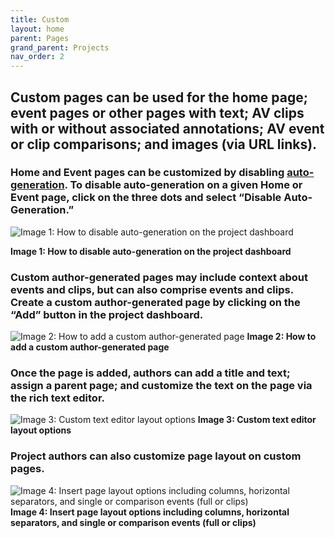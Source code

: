 ```yaml
---
title: Custom
layout: home
parent: Pages
grand_parent: Projects
nav_order: 2
---
```


## Custom pages can be used for the home page; event pages or other pages with text; AV clips with or without associated annotations; AV event or clip comparisons; and images (via URL links).

### Home and Event pages can be customized by disabling [auto-generation](https://avannotate.github.io/documentation/pages/auto/). To disable auto-generation on a given Home or Event page, click on the three dots and select “Disable Auto-Generation.”
![Image 1: How to disable auto-generation on the project dashboard](../../assets/customimage1.png)

**Image 1: How to disable auto-generation on the project dashboard**

### Custom author-generated pages may include context about events and clips, but can also comprise events and clips. Create a custom author-generated page by clicking on the “Add” button in the project dashboard.
![Image 2: How to add a custom author-generated page](../../assets/customimage2.png) 
**Image 2: How to add a custom author-generated page**

### Once the page is added, authors can add a title and text; assign a parent page; and customize the text on the page via the rich text editor.
![Image 3: Custom text editor layout options](../../assets/customimage3.png) 
**Image 3: Custom text editor layout options**

### Project authors can also customize page layout on custom pages. 
![Image 4: Insert page layout options including columns, horizontal separators, and single or comparison events (full or clips)](../../assets/customimage4.png)
**Image 4: Insert page layout options including columns, horizontal separators, and single or comparison events (full or clips)**

